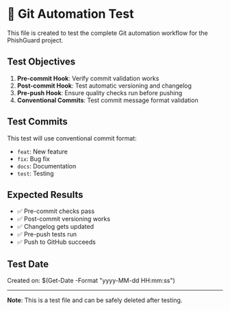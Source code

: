 # 🧪 Git Automation Test

This file is created to test the complete Git automation workflow for the PhishGuard project.

## Test Objectives

1. **Pre-commit Hook**: Verify commit validation works
2. **Post-commit Hook**: Test automatic versioning and changelog
3. **Pre-push Hook**: Ensure quality checks run before pushing
4. **Conventional Commits**: Test commit message format validation

## Test Commits

This test will use conventional commit format:
- `feat`: New feature
- `fix`: Bug fix
- `docs`: Documentation
- `test`: Testing

## Expected Results

- ✅ Pre-commit checks pass
- ✅ Post-commit versioning works
- ✅ Changelog gets updated
- ✅ Pre-push tests run
- ✅ Push to GitHub succeeds

## Test Date

Created on: $(Get-Date -Format "yyyy-MM-dd HH:mm:ss")

---

**Note**: This is a test file and can be safely deleted after testing. 